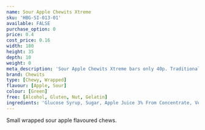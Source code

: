 ```yaml
---
name: Sour Apple Chewits Xtreme
sku: 'HBG-SI-013-01'
available: FALSE
purchase_option: 0
price: 0.4
cost_price: 0.16
width: 180
height: 35
depth: 10
weight: 0
meta_description: 'Sour Apple Chewits Xtreme bars only 40p. Traditional sweets and more at Humbugs Confectionery Store. Specialists in satisfying your sweet tooth!"),"")'
brand: Chewits
type: [Chewy, Wrapped]
flavour: [Apple, Sour]
colour: [Green]
free: [Alcohol, Gluten, Nut, Gelatin]
ingredients: 'Glucose Syrup, Sugar, Apple Juice 3% From Concentrate, Vegetable Oil, Citric Acid, Lactic Acid, Egg White, Hydrolysed Rice Protein, Flavouring, Colour: Sodium Copper Chlorophyllin, Curcumin'
---
```

Small wrapped sour apple flavoured chews.